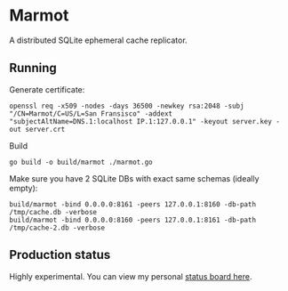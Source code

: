 # Marmot
A distributed SQLite ephemeral cache replicator.  

## Running

Generate certificate:
```shell
openssl req -x509 -nodes -days 36500 -newkey rsa:2048 -subj "/CN=Marmot/C=US/L=San Fransisco" -addext "subjectAltName=DNS.1:localhost IP.1:127.0.0.1" -keyout server.key -out server.crt
```

Build
```shell
go build -o build/marmot ./marmot.go
```

Make sure you have 2 SQLite DBs with exact same schemas (ideally empty):

```shell
build/marmot -bind 0.0.0.0:8161 -peers 127.0.0.1:8160 -db-path /tmp/cache.db -verbose
build/marmot -bind 0.0.0.0:8160 -peers 127.0.0.1:8161 -db-path /tmp/cache-2.db -verbose
```

## Production status

Highly experimental. You can view my personal [status board here](https://sibte.notion.site/Marmot-Plan-056983fad27a49d4a16fb91031e6ab98).
